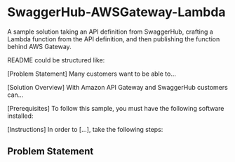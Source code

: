 # SwaggerHub-AWSGateway-Lambda
A sample solution taking an API definition from SwaggerHub, crafting a Lambda function from the API definition, and then publishing the function behind AWS Gateway.


   README could be structured like:
   
   [Problem Statement] Many customers want to be able to…
   
   [Solution Overview] With Amazon API Gateway and SwaggerHub customers can…
   
   [Prerequisites] To follow this sample, you must have the following software installed:
   
   [Instructions] In order to […], take the following steps:
   

## Problem Statement
